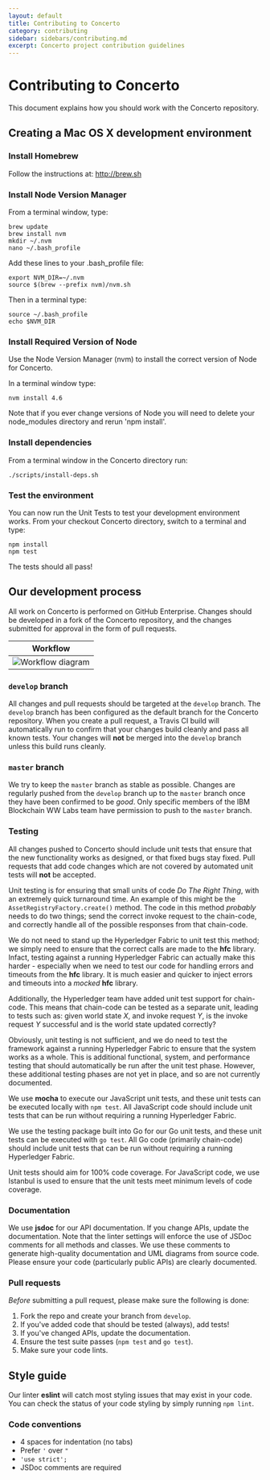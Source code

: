 ```yaml
---
layout: default
title: Contributing to Concerto
category: contributing
sidebar: sidebars/contributing.md
excerpt: Concerto project contribution guidelines
---
```

# Contributing to Concerto

This document explains how you should work with the Concerto repository.

## Creating a Mac OS X development environment

### Install Homebrew

Follow the instructions at: http://brew.sh

### Install Node Version Manager

From a terminal window, type:

    brew update
    brew install nvm
    mkdir ~/.nvm
    nano ~/.bash_profile

Add these lines to your .bash_profile file:

    export NVM_DIR=~/.nvm
    source $(brew --prefix nvm)/nvm.sh

Then in a terminal type:

    source ~/.bash_profile
    echo $NVM_DIR

### Install Required Version of Node

Use the Node Version Manager (nvm) to install the correct version of
Node for Concerto.

In a terminal window type:

    nvm install 4.6

Note that if you ever change versions of Node you will need to delete your
node_modules directory and rerun 'npm install'.

### Install dependencies

From a terminal window in the Concerto directory run:

    ./scripts/install-deps.sh

### Test the environment

You can now run the Unit Tests to test your development environment works.
From your checkout Concerto directory, switch to a terminal and type:

    npm install
    npm test

The tests should all pass!

## Our development process

All work on Concerto is performed on GitHub Enterprise. Changes should be developed in a fork of the Concerto repository, and the changes submitted for approval in the form of pull requests.

| Workflow |
| :-----: |
|![Workflow diagram](docs/source/png/Contributing.Diagram.png)|

### `develop` branch

All changes and pull requests should be targeted at the `develop` branch. The `develop` branch has been configured as the default branch for the Concerto repository. When you create a pull request, a Travis CI build will automatically run to confirm that your changes build cleanly and pass all known tests. Your changes will **not** be merged into the `develop` branch unless this build runs cleanly.

### `master` branch

We try to keep the `master` branch as stable as possible. Changes are regularly pushed from the `develop` branch up to the `master` branch once they have been confirmed to be *good*. Only specific members of the IBM Blockchain WW Labs team have permission to push to the `master` branch.

### Testing

All changes pushed to Concerto should include unit tests that ensure that the new functionality works as designed, or that fixed bugs stay fixed. Pull requests that add code changes which are not covered by automated unit tests will **not** be accepted.

Unit testing is for ensuring that small units of code *Do The Right Thing*, with an extremely quick turnaround time. An example of this might be the `AssetRegistryFactory.create()` method. The code in this method *probably* needs to do two things; send the correct invoke request to the chain-code, and correctly handle all of the possible responses from that chain-code.

We do not need to stand up the Hyperledger Fabric to unit test this method; we simply need to ensure that the correct calls are made to the **hfc** library. Infact, testing against a running Hyperledger Fabric can actually make this harder - especially when we need to test our code for handling errors and timeouts from the **hfc** library. It is much easier and quicker to inject errors and timeouts into a *mocked* **hfc** library.

Additionally, the Hyperledger team have added unit test support for chain-code. This means that chain-code can be tested as a separate unit, leading to tests such as: given world state *X*, and invoke request *Y*, is the invoke request *Y* successful and is the world state updated correctly?

Obviously, unit testing is not sufficient, and we do need to test the framework against a running Hyperledger Fabric to ensure that the system works as a whole. This is additional functional, system, and performance testing that should automatically be run after the unit test phase. However, these additional testing phases are not yet in place, and so are not currently documented.

We use **mocha** to execute our JavaScript unit tests, and these unit tests can be executed locally with `npm test`. All JavaScript code should include unit tests that can be run without requiring a running Hyperledger Fabric.

We use the testing package built into Go for our Go unit tests, and these unit tests can be executed with `go test`. All Go code (primarily chain-code) should include unit tests that can be run without requiring a running Hyperledger Fabric.

Unit tests should aim for 100% code coverage. For JavaScript code, we use Istanbul is used to ensure that the unit tests meet minimum levels of code coverage.

### Documentation

We use **jsdoc** for our API documentation. If you change APIs, update the documentation. Note that the linter settings
will enforce the use of JSDoc comments for all methods and classes. We use these comments to generate high-quality
documentation and UML diagrams from source code. Please ensure your code (particularly public APIs) are clearly
documented.

### Pull requests

*Before* submitting a pull request, please make sure the following is done:

1. Fork the repo and create your branch from `develop`.
2. If you've added code that should be tested (always), add tests!
3. If you've changed APIs, update the documentation.
4. Ensure the test suite passes (`npm test` and `go test`).
5. Make sure your code lints.

## Style guide

Our linter **eslint** will catch most styling issues that may exist in your code. You can check the status of your code styling by simply running `npm lint`.

### Code conventions

* 4 spaces for indentation (no tabs)
* Prefer `'` over `"`
* `'use strict';`
* JSDoc comments are required

